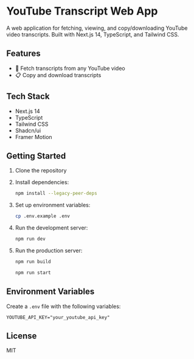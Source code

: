 # YouTube Transcript Web App

A  web application for fetching, viewing, and copy/downloading YouTube video transcripts. Built with Next.js 14, TypeScript, and Tailwind CSS.

## Features

- 📝 Fetch transcripts from any YouTube video
- 📋 Copy and download transcripts

## Tech Stack

- Next.js 14
- TypeScript
- Tailwind CSS
- Shadcn/ui
- Framer Motion

## Getting Started

1. Clone the repository

2. Install dependencies:
   ```bash
   npm install --legacy-peer-deps
   ```
3. Set up environment variables:
   ```bash
   cp .env.example .env
   ```
4. Run the development server:
   ```bash
   npm run dev
   ```
5. Run the production server:
   ```bash
   npm run build
   ```
   ```bash
   npm run start
   ```

## Environment Variables

Create a `.env` file with the following variables:

```env
YOUTUBE_API_KEY="your_youtube_api_key"
```

## License

MIT
